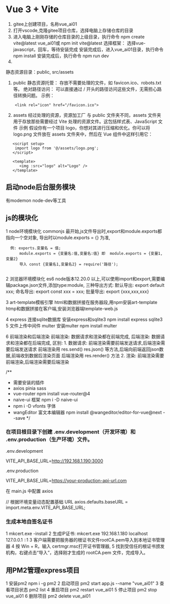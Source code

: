 # Vue 3 + Vite

1. gitee上创建项目，名称vue_ai01
2. 打开vscode,克隆gitee项目仓库，选择电脑上存储仓库的目录
3. 进入电脑上刚刚存储的仓库目录的上级目录，执行命令 npm create vite@latest vue_ai01或 npm init vite@latest
   选择框架：
   选择vue-javascript，回车，等待安装完成
   安装完成后，进入vue_ai01目录，执行命令 npm install
   安装完成后，执行命令 npm run dev
4. 

静态资源目录：public, src/assets
1. public 
静态资源托管： 存放不需要处理的文件，如 favicon.ico、robots.txt 等。
绝对路径访问： 可以直接通过 / 开头的路径访问这些文件，无需担心路径转换问题。
示例：
  ```<!-- 直接引用 public 目录下的图片 -->
      <link rel="icon" href="/favicon.ico">
  ```    
2. assets  经过处理的资源，资源加工厂
与 public 文件夹不同，assets 文件夹用于存放那些需要经过 Vite 处理的资源文件。这包括样式表、JavaScript 文件
示例
假设你有一个项目 logo，你想对其进行压缩和优化。你可以将 logo.png 文件放在 assets 文件夹中，然后在 Vue 组件中这样引用它：
```  
   <script setup>
    import logo from '@/assets/logo.png';
   </script>

   <template>
      <img :src="logo" alt="Logo" />
   </template>
```
## 启动node后台服务模块
   有modemon  node-dev等工具

## js的模块化
1 node环境模块化 commonjs
  最开始,js文件导出时,export和module.exports都指向一个空对象,
  导出时以module.exports = {} 为准,
  ```
    例: exports.变量名 = 值;
        module.exports = {变量名:值,变量名:值} 即  module.exports = {变量1,变量2}
        导入 const {变量名1,变量名2} = require('路径');   
    
  ```
2 浏览器环境模块化 es6
  node版本12.20.0 以上,可以使用import和export,需要编辑package.json文件,添加type:module,
  三种导出方式:
       默认导出: export default xxx;
       命名导出: export const xxx = xxx;
       批量导出: export {xxx,xxx,xxx} 

3 art-template模板引擎
  html和数据拼接在服务器段,用npm安装art-template
  htmp和数据拼接在客户端,安装浏览器端template-web.js

4 express 连接sqlite数据库
  安装express和sqlite3    npm install express sqlite3
5 文件上传中间件 multer
  安装multer  npm install multer     

6 前端渲染和后端渲染
  前端渲染: 数据请求和渲染都在前端完成,
  后端渲染: 数据请求和渲染都在后端完成,
  区别:
    1. 数据请求: 前端渲染需要前端发送请求,后端渲染需要后端发送请求
       前端渲染用 res.send() res.json() 等方法,后端向前端返回json数据,前端收到数据后渲染页面 
       后端渲染用 res.render() 方法 
    2. 渲染: 前端渲染需要前端渲染,后端渲染需要后端渲染  

/**
 * 需要安装的插件
 * axios  pinia  sass 
 * vue-router   npm install vue-router@4
 * naive-ui  框架  npm i -D naive-ui
 * npm i -D vfonts  字体
 * wangEditor 富文本编辑器    npm install @wangeditor/editor-for-vue@next --save
 */



### 在项目根目录下创建 .env.development（开发环境）和 .env.production（生产环境）文件。

.env.development

VITE_API_BASE_URL=http://192.168.1.190:3000

.env.production

VITE_API_BASE_URL=https://your-production-api-url.com


 在 main.js 中配置 axios


// 根据环境变量动态配置基础 URL
axios.defaults.baseURL = import.meta.env.VITE_API_BASE_URL;

### 生成本地自签名证书
  1 mkcert.exe -install
  2 生成IP证书: mkcert.exe 192.168.1.180 localhost 127.0.0.1 ::1
  3 客户端需要把服务器的根证书文件rootCA.pem导入到本地证书管理器
  4 按 Win + R，输入 certmgr.msc打开证书管理器,
  5 找到受信任的根证书颁发机构，右键点击“导入”，选择刚才生成的 rootCA.pem 文件，完成导入。
## 用PM2管理express项目

1 安装pm2  npm i -g pm2
2 启动项目  pm2 start app.js --name "vue_ai01" 
3  查看项目状态  pm2 list
4  重启项目  pm2 restart vue_ai01
5  停止项目  pm2 stop vue_ai01
6  删除项目  pm2 delete vue_ai01
